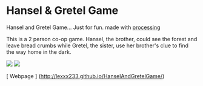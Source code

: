 # Hansel & Gretel Game
Hansel and Gretel Game... Just for fun. made with [processing](http://processing.org/)

This is a 2 person co-op game. Hansel, the brother, could see the forest and leave bread crumbs while Gretel, the sister, use her brother's clue to find the way home in the dark.

![](http://bx.psu.edu/~thanh/111.png)
![](http://bx.psu.edu/~thanh/222.png)

[ Webpage ] (http://lexxx233.github.io/HanselAndGretelGame/)
